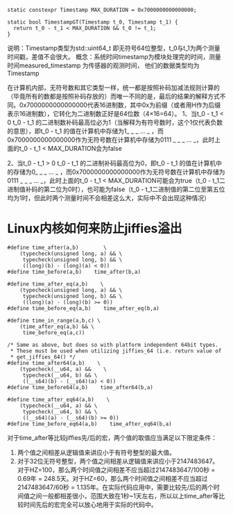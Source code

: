 
```
static constexpr Timestamp MAX_DURATION = 0x7000000000000000;

static bool TimestampGT(Timestamp t_0, Timestamp t_1) {
  return t_0 - t_1 < MAX_DURATION && t_0 != t_1;
}
```
说明：Timestamp类型为std::uint64_t  即无符号64位整型，t_0与t_1为两个测量时间戳，差值不会很大。
概念：系统时间timestamp为模块处理完的时间，测量时间measured_timestamp 为传感器的观测时间，
他们的数据类型均为Timestamp

在计算机内部，无符号数和其它类型一样，统一都是按照补码加减法规则计算的（毕竟所有的数都是按照补码存放的）而唯一不同的是，最后的结果的解释方式不同。0x7000000000000000代表16进制数，其中0x为前缀（或者用H作为后缀表示16进制数），它转化为二进制数正好是64位数（4×16=64）。
1、当t_0 - t_1 < 0
t_0 - t_1 的二进制数补码最高位必为1（当解释为有符号数时，这个1仅代表负数的意思），即t_0 - t_1 的值在计算机中存储为1_ _ _ … _ ，而0x7000000000000000作为无符号数在计算机中存储为0111 _ _ _ … _，此时上面的t_0 - t_1 < MAX_DURATION会为false

2、当t_0 - t_1 > 0
t_0 - t_1 的二进制补码最高位为0，即t_0 - t_1 的值在计算机中的存储为0_ _ _ … _ ，而0x7000000000000000作为无符号数在计算机中存储为0111 _ _ _ … _，此时上面的t_0 - t_1 < MAX_DURATION可能会为true（t_0 - t_1二进制值补码的第二位为0时），也可能为false（t_0 - t_1二进制值的第二位至第五位均为1时，但此时两个测量时间不会相差这么大，实际中不会出现这种情况）

#  Linux内核如何来防止jiffies溢出

```
#define time_after(a,b)        \
    (typecheck(unsigned long, a) && \
     typecheck(unsigned long, b) && \
     ((long)(b) - (long)(a) < 0))
#define time_before(a,b)    time_after(b,a)

#define time_after_eq(a,b)    \
    (typecheck(unsigned long, a) && \
     typecheck(unsigned long, b) && \
     ((long)(a) - (long)(b) >= 0))
#define time_before_eq(a,b)    time_after_eq(b,a)

#define time_in_range(a,b,c) \
    (time_after_eq(a,b) && \
     time_before_eq(a,c))

/* Same as above, but does so with platform independent 64bit types.
 * These must be used when utilizing jiffies_64 (i.e. return value of
 * get_jiffies_64() */
#define time_after64(a,b)    \
    (typecheck(__u64, a) &&    \
     typecheck(__u64, b) && \
     ((__s64)(b) - (__s64)(a) < 0))
#define time_before64(a,b)    time_after64(b,a)

#define time_after_eq64(a,b)    \
    (typecheck(__u64, a) && \
     typecheck(__u64, b) && \
     ((__s64)(a) - (__s64)(b) >= 0))
#define time_before_eq64(a,b)    time_after_eq64(b,a)
```

  
对于time_after等比较jiffies先/后的宏，两个值的取值应当满足以下限定条件：  
1) 两个值之间相差从逻辑值来讲应小于有符号整型的最大值。  
2) 对于32位无符号整型，两个值之间相差从逻辑值来讲应小于2147483647。  
对于HZ=100，那么两个时间值之间相差不应当超过2147483647/100秒 = 0.69年 = 248.5天。对于HZ=60，那么两个时间值之间相差不应当超过2147483647/60秒 =   1.135年。在实际代码应用中，需要比较先/后的两个时间值之间一般都相差很小，范围大致在1秒~1天左右，所以以上time_after等比较时间先后的宏完全可以放心地用于实际的代码中。  
 
 
 